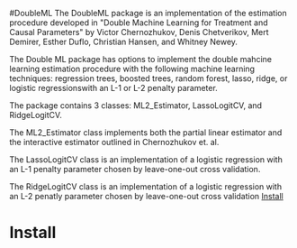 #DoubleML
The DoubleML package is an implementation of the estimation procedure developed in "Double Machine 
Learning for Treatment and Causal Parameters" by Victor Chernozhukov, Denis Chetverikov, Mert Demirer,
Esther Duflo, Christian Hansen, and Whitney Newey. 

The Double ML package has options to implement the double mahcine learning estimation procedure with
the following machine learning techniques: regression trees, boosted trees, random forest, lasso,
ridge, or logistic regressionswith an L-1 or L-2 penalty parameter.

The package contains 3 classes: ML2_Estimator, LassoLogitCV, and RidgeLogitCV.

The ML2_Estimator class implements both the partial linear estimator and the interactive estimator outlined in Chernozhukov et. al.

The LassoLogitCV class is an implementation of a logistic regression with an L-1 penalty parameter chosen by leave-one-out cross validation. 

The RidgeLogitCV class is an implementation of a logistic regression with an L-2 penatly parameter chosen by leave-one-out cross validation
[Install](#install)











Install
=======
